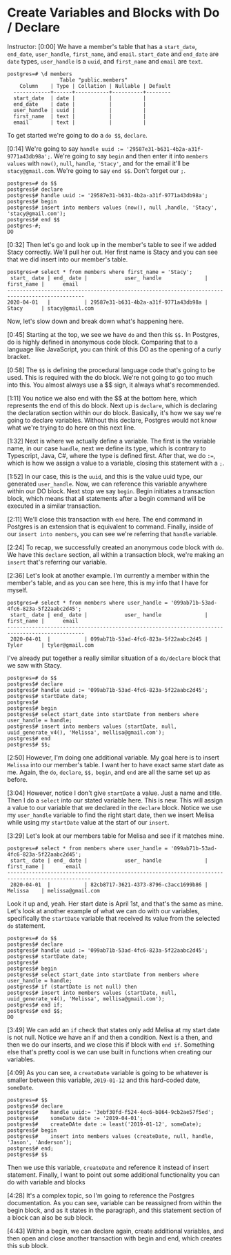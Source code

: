 # Create Variables and Blocks with Do / Declare

Instructor: [0:00] We have a member's table that has a `start_date`, `end_date`, `user_handle`, `first_name`, and `email`. `start_date` and `end_date` are `date` types, `user_handle` is a `uuid`, and `first_name` and `email` are `text`. 

```postgres
postgres=# \d members
                 Table "public.members"
    Column    | Type | Collation | Nullable | Default
  ------------+------+-----------+----------+--------
  start_date  | date |           |          | 
  end_date    | date |           |          |
  user_handle | uuid |           |          | 
  first_name  | text |           |          | 
  email       | text |           |          |
```

To get started we're going to do a `do $$`, `declare`.

[0:14] We're going to say `handle uuid := '29587e31-b631-4b2a-a31f-9771a43db98a';`. We're going to say `begin` and then enter it into `members values` with `now()`, `null`, `handle`, `'Stacy'`, and for the email it'll be `stacy@gmail.com`. We're going to say `end $$`. Don't forget our `;`.

```postgres
postgres=# do $$
postgres$# declare 
postgres$# handle uuid := '29587e31-b631-4b2a-a31f-9771a43db98a';
postgres$# begin
postgres$# insert into members values (now(), null ,handle, 'Stacy', 'stacy@gmail.com');
postgres$# end $$
postgres-#;
DO
```

[0:32] Then let's go and look up in the member's table to see if we added Stacy correctly. We'll pull her out. Her first name is Stacy and you can see that we did insert into our member's table. 

```postgres
postgres=# select * from members where first_name = 'Stacy';
 start_ date | end_ date |            user_ handle              | first_name |      email
-----------------------------------------------------------------------------------------------
2020-04-01   |           | 29587e31-b631-4b2a-a31f-9771a43db98a | Stacy      | stacy@gmail.com
```

Now, let's slow down and break down what's happening here.

[0:45] Starting at the top, we see we have `do` and then this `$$.` In Postgres, do is highly defined in anonymous code block. Comparing that to a language like JavaScript, you can think of this DO as the opening of a curly bracket.

[0:58] The `$$` is defining the procedural language code that's going to be used. This is required with the do block. We're not going to go too much into this. You almost always use a $$ sign, it always what's recommended.

[1:11] You notice we also end with the $$ at the bottom here, which represents the end of this do block. Next up is `declare`, which is declaring the declaration section within our do block. Basically, it's how we say we're going to declare variables. Without this declare, Postgres would not know what we're trying to do here on this next line.

[1:32] Next is where we actually define a variable. The first is the variable name, in our case `handle`, next we define its type, which is contrary to Typescript, Java, C#, where the type is defined first. After that, we do `:=`, which is how we assign a value to a variable, closing this statement with a `;`.

[1:52] In our case, this is the `uuid`, and this is the value uuid type, our generated `user_handle`. Now, we can reference this variable anywhere within our DO block. Next stop we say `begin`. Begin initiates a transaction block, which means that all statements after a begin command will be executed in a similar transaction.

[2:11] We'll close this transaction with `end` here. The end command in Postgres is an extension that is equivalent to command. Finally, inside of our `insert into members`, you can see we're referring that `handle` variable.

[2:24] To recap, we successfully created an anonymous code block with `do`. We have this `declare` section, all within a transaction block, we're making an `insert` that's referring our variable.

[2:36] Let's look at another example. I'm currently a member within the member's table, and as you can see here, this is my info that I have for myself. 

```postgres
postgres=# select * from members where user_handle = '099ab71b-53ad-4fc6-823a-5f22aabc2d45';
 start_ date | end_ date |            user_ handle              | first_name |      email
-----------------------------------------------------------------------------------------------
 2020-04-01  |           | 099ab71b-53ad-4fc6-823a-5f22aabc2d45 | Tyler      | tyler@gmail.com
```

I've already put together a really similar situation of a `do/declare` block that we saw with Stacy.

```postgres
postgres=# do $$
postgres$# declare 
postgres$# handle uuid := '099ab71b-53ad-4fc6-823a-5f22aabc2d45';
postgres$# startDate date;
postgres$# 
postgres$# begin
postgres$# select start_date into startDate from members where user_handle = handle;
postgres$# insert into members values (startDate, null, uuid_generate_v4(), 'Melissa', mellisa@gmail.com');
postgres$# end
postgres$# $$;
```

[2:50] However, I'm doing one additional variable. My goal here is to insert `Melissa` into our member's table. I want her to have exact same start date as me. Again, the `do`, `declare`, `$$,` `begin`, and `end` are all the same set up as before.

[3:04] However, notice I don't give `startDate` a value. Just a name and title. Then I do a `select` into our stated variable here. This is new. This will assign a value to our variable that we declared in the `declare` block. Notice we use my `user_handle` variable to find the right start date, then we insert Melisa while using my `startDate` value at the start of our `insert`.

[3:29] Let's look at our members table for Melisa and see if it matches mine. 

```postgres
postgres=# select * from members where user_handle = '099ab71b-53ad-4fc6-823a-5f22aabc2d45';
 start_ date | end_ date |            user_ handle              | first_name |       email
-------------------------------------------------------------------------------------------------
 2020-04-01  |           | 82cb8717-3621-4373-8796-c3acc1699b86 | Melissa    | melissa@gmail.com
```

Look it up and, yeah. Her start date is April 1st, and that's the same as mine. Let's look at another example of what we can do with our variables, specifically the `startDate` variable that received its value from the selected `do` statement.

```postgres
postgres=# do $$
postgres$# declare 
postgres$# handle uuid := '099ab71b-53ad-4fc6-823a-5f22aabc2d45';
postgres$# startDate date;
postgres$# 
postgres$# begin
postgres$# select start_date into startDate from members where user_handle = handle;
postgres$# if (startDate is not null) then
postgres$# insert into members values (startDate, null, uuid_generate_v4(), 'Melissa', mellisa@gmail.com');
postgres$# end if;
postgres$# end $$;
DO
```

[3:49] We can add an `if` check that states only add Melisa at my start date is not null. Notice we have an if and then a condition. Next is a then, and then we do our inserts, and we close this if block with `end if`. Something else that's pretty cool is we can use built in functions when creating our variables.

[4:09] As you can see, a `createDate` variable is going to be whatever is smaller between this variable, `2019-01-12` and this hard-coded date, `someDate`. 

```postgres
postgres=# $$
postgres$# declare
postgres$#    handle uuid:= '3ebf30fd-f524-4ec6-b864-9cb2ae57f5ed';
postgres$#    someDate date := '2019-04-01';
postgres$#    createDAte date := least('2019-01-12', someDate);
postgres$# begin
postgres$#    insert into members values (createDate, null, handle, 'Jason', 'Anderson');
postgres$# end;
postgres$# $$
```

Then we use this variable, `createDate` and reference it instead of insert statement. Finally, I want to point out some additional functionality you can do with variable and blocks

[4:28] It's a complex topic, so I'm going to reference the Postgres documentation. As you can see, variable can be reassigned from within the begin block, and as it states in the paragraph, and this statement section of a block can also be sub block.

[4:43] Within a begin, we can declare again, create additional variables, and then open and close another transaction with begin and end, which creates this sub block.
